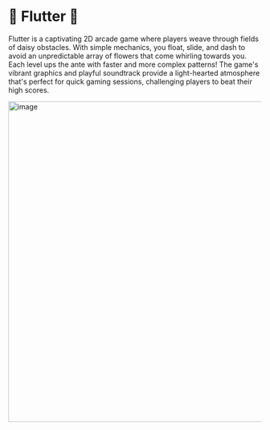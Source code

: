 <h1>🌼 Flutter 🌼</h1>
<p>
Flutter is a captivating 2D arcade game where players weave through fields of daisy obstacles. With simple mechanics, you float, slide, and dash to avoid an unpredictable array of flowers that come whirling towards you. Each level ups the ante with faster and more complex patterns! The game's vibrant graphics and playful soundtrack provide a light-hearted atmosphere that's perfect for quick gaming sessions, challenging players to beat their high scores. </p>
<img width="637" alt="image" src="https://github.com/chanelle-b/Flutter-Game/assets/156214630/6f0a744c-a290-448d-93e6-db6498f4e199">
